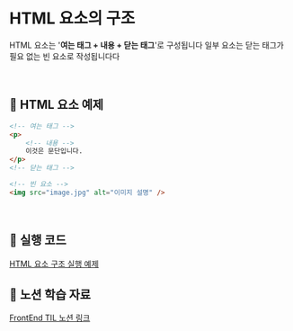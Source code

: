 # HTML 요소의 구조

HTML 요소는 '**여는 태그 + 내용 + 닫는 태그**'로 구성됩니다
일부 요소는 닫는 태그가 필요 없는 빈 요소로 작성됩니다다

<br/>

## 📌 HTML 요소 예제

```html
<!-- 여는 태그 -->
<p>
    <!-- 내용 -->
    이것은 문단입니다.
</p>
<!-- 닫는 태그 -->

<!-- 빈 요소 -->
<img src="image.jpg" alt="이미지 설명" />
```

<br/>

## 🔗 실행 코드

[HTML 요소 구조 실행 예제](../examples/02_HTML_요소구조.html)

## 🔗 노션 학습 자료

[FrontEnd TIL 노션 링크](https://www.notion.so/HTML-18d39228bce480939851ce541b3ddf88?pvs=4)
